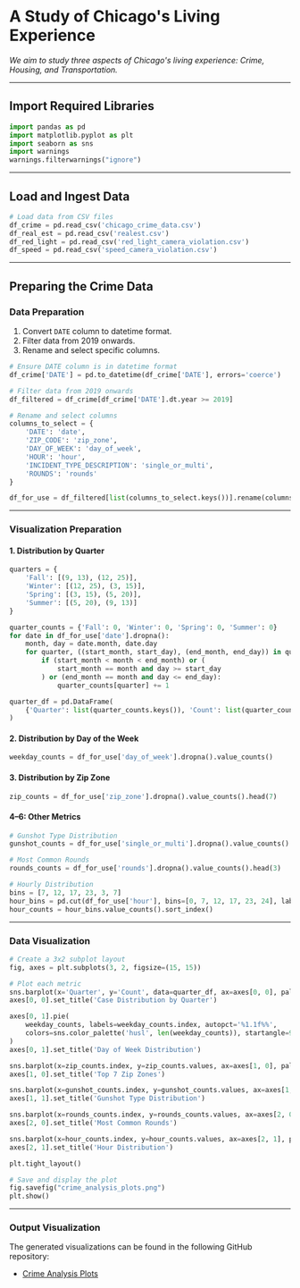 # A Study of Chicago's Living Experience

*We aim to study three aspects of Chicago's living experience: Crime, Housing, and Transportation.*

---

## Import Required Libraries

```python
import pandas as pd
import matplotlib.pyplot as plt
import seaborn as sns
import warnings
warnings.filterwarnings("ignore")
```

---

## Load and Ingest Data

```python
# Load data from CSV files
df_crime = pd.read_csv('chicago_crime_data.csv')
df_real_est = pd.read_csv('realest.csv')
df_red_light = pd.read_csv('red_light_camera_violation.csv')
df_speed = pd.read_csv('speed_camera_violation.csv')
```

---

## Preparing the Crime Data

### Data Preparation

1. Convert `DATE` column to datetime format.
2. Filter data from 2019 onwards.
3. Rename and select specific columns.

```python
# Ensure DATE column is in datetime format
df_crime['DATE'] = pd.to_datetime(df_crime['DATE'], errors='coerce')

# Filter data from 2019 onwards
df_filtered = df_crime[df_crime['DATE'].dt.year >= 2019]

# Rename and select columns
columns_to_select = {
    'DATE': 'date',
    'ZIP_CODE': 'zip_zone',
    'DAY_OF_WEEK': 'day_of_week',
    'HOUR': 'hour',
    'INCIDENT_TYPE_DESCRIPTION': 'single_or_multi',
    'ROUNDS': 'rounds'
}

df_for_use = df_filtered[list(columns_to_select.keys())].rename(columns=columns_to_select)
```

---

### Visualization Preparation

#### 1. Distribution by Quarter

```python
quarters = {
    'Fall': [(9, 13), (12, 25)],
    'Winter': [(12, 25), (3, 15)],
    'Spring': [(3, 15), (5, 20)],
    'Summer': [(5, 20), (9, 13)]
}

quarter_counts = {'Fall': 0, 'Winter': 0, 'Spring': 0, 'Summer': 0}
for date in df_for_use['date'].dropna():
    month, day = date.month, date.day
    for quarter, ((start_month, start_day), (end_month, end_day)) in quarters.items():
        if (start_month < month < end_month) or (
            start_month == month and day >= start_day
        ) or (end_month == month and day <= end_day):
            quarter_counts[quarter] += 1

quarter_df = pd.DataFrame(
    {'Quarter': list(quarter_counts.keys()), 'Count': list(quarter_counts.values())}
)
```

#### 2. Distribution by Day of the Week

```python
weekday_counts = df_for_use['day_of_week'].dropna().value_counts()
```

#### 3. Distribution by Zip Zone

```python
zip_counts = df_for_use['zip_zone'].dropna().value_counts().head(7)
```

#### 4–6: Other Metrics

```python
# Gunshot Type Distribution
gunshot_counts = df_for_use['single_or_multi'].dropna().value_counts()

# Most Common Rounds
rounds_counts = df_for_use['rounds'].dropna().value_counts().head(3)

# Hourly Distribution
bins = [7, 12, 17, 23, 3, 7]
hour_bins = pd.cut(df_for_use['hour'], bins=[0, 7, 12, 17, 23, 24], labels=['3-7', '7-12', '12-5', '5-11', '12-3'])
hour_counts = hour_bins.value_counts().sort_index()
```

---

### Data Visualization

```python
# Create a 3x2 subplot layout
fig, axes = plt.subplots(3, 2, figsize=(15, 15))

# Plot each metric
sns.barplot(x='Quarter', y='Count', data=quarter_df, ax=axes[0, 0], palette='Blues')
axes[0, 0].set_title('Case Distribution by Quarter')

axes[0, 1].pie(
    weekday_counts, labels=weekday_counts.index, autopct='%1.1f%%',
    colors=sns.color_palette('husl', len(weekday_counts)), startangle=90
)
axes[0, 1].set_title('Day of Week Distribution')

sns.barplot(x=zip_counts.index, y=zip_counts.values, ax=axes[1, 0], palette='pink')
axes[1, 0].set_title('Top 7 Zip Zones')

sns.barplot(x=gunshot_counts.index, y=gunshot_counts.values, ax=axes[1, 1], palette='Oranges')
axes[1, 1].set_title('Gunshot Type Distribution')

sns.barplot(x=rounds_counts.index, y=rounds_counts.values, ax=axes[2, 0], palette='Greens')
axes[2, 0].set_title('Most Common Rounds')

sns.barplot(x=hour_counts.index, y=hour_counts.values, ax=axes[2, 1], palette='copper')
axes[2, 1].set_title('Hour Distribution')

plt.tight_layout()

# Save and display the plot
fig.savefig("crime_analysis_plots.png")
plt.show()
```

---

### Output Visualization

The generated visualizations can be found in the following GitHub repository:

- [Crime Analysis Plots](https://github.com/Yichun-Zhang-ZYC/Chicago_living/blob/main/crime_analysis_plots.png)
